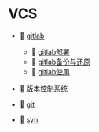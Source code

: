 # VCS

* 📑 [gitlab](siyuan://blocks/20230610173809-nlw0yun)

  * 📄 [gitlab部署](siyuan://blocks/20230610173753-ae3yq1f)
  * 📄 [gitlab备份与还原](siyuan://blocks/20230610173750-75wgn6t)
  * 📄 [gitlab使用](siyuan://blocks/20230610173702-dus8ft0)
* 📄 [版本控制系统](siyuan://blocks/20230610173743-nco8gmp)
* 📄 [git](siyuan://blocks/20230610173729-087dhqx)
* 📄 [svn](siyuan://blocks/20230610173620-w03ndqu)

‍

